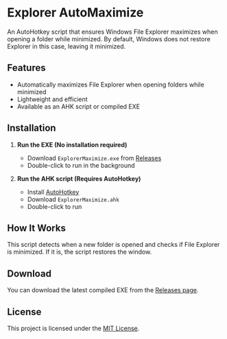 # Explorer AutoMaximize

An AutoHotkey script that ensures Windows File Explorer maximizes when opening a folder while minimized. By default, Windows does not restore Explorer in this case, leaving it minimized.

## Features
- Automatically maximizes File Explorer when opening folders while minimized
- Lightweight and efficient
- Available as an AHK script or compiled EXE

## Installation
1. **Run the EXE (No installation required)**
   - Download `ExplorerMaximize.exe` from [Releases]([https://github.com/YOUR-USERNAME/Explorer-AutoMaximize/releases](https://github.com/Abel-Demere/Explorer-AutoMaximize/tree/main/releases))
   - Double-click to run in the background

2. **Run the AHK script (Requires AutoHotkey)**
   - Install [AutoHotkey](https://www.autohotkey.com/)
   - Download `ExplorerMaximize.ahk`
   - Double-click to run

## How It Works
This script detects when a new folder is opened and checks if File Explorer is minimized. If it is, the script restores the window.

## Download
You can download the latest compiled EXE from the [Releases page](https://github.com/YOUR-USERNAME/Explorer-AutoMaximize/releases).

## License
This project is licensed under the [MIT License](LICENSE).

